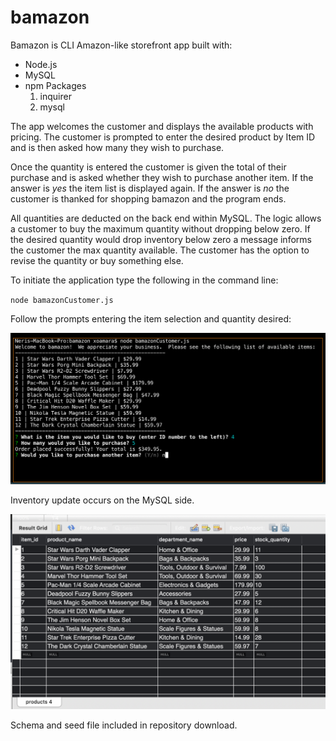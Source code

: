 # bamazon


Bamazon is CLI Amazon-like storefront app built with:
* Node.js
* MySQL
* npm Packages
    1. inquirer
    1. mysql

The app welcomes the customer and displays the available products with pricing.  The customer is prompted to enter the desired product by Item ID and is then asked how many they wish to purchase.  

Once the quantity is entered the customer is given the total of their purchase and is asked whether they wish to purchase another item.  If the answer is *yes* the item list is displayed again.  If the answer is *no* the customer is thanked for shopping bamazon and the program ends.

All quantities are deducted on the back end within MySQL.  The logic allows a customer to buy the maximum quantity without dropping below zero.  If the desired quantity would drop inventory below zero a message informs the customer the max quantity available.  The customer has the option to revise the quantity or buy something else.

To initiate the application type the following in the command line:

`node bamazonCustomer.js`

Follow the prompts entering the item selection and quantity desired:

![Image of bamazonCustomer CLI](/workingcopy.png)

Inventory update occurs on the MySQL side.  

![Image of bamazonCustomer CLI](/mysqlshot.png)

Schema and seed file included in repository download.  


